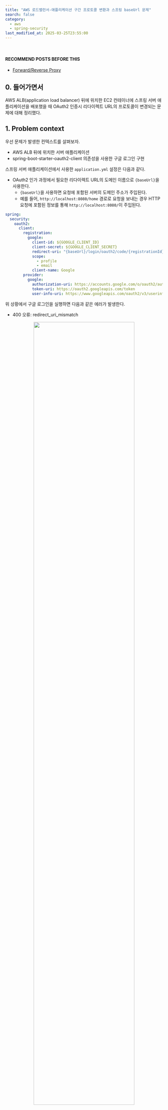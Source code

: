 ```yaml
---
title: "AWS 로드밸런서-애플리케이션 구간 프로토콜 변환과 스프링 baseUrl 문제"
search: false
category:
  - aws
  - spring-security
last_modified_at: 2025-03-25T23:55:00
---
```


<br/>

#### RECOMMEND POSTS BEFORE THIS

- [Forward/Reverse Proxy][forward-reverse-proxy-link]

## 0. 들어가면서

AWS ALB(application load balancer) 뒤에 위치한 EC2 컨테이너에 스프링 서버 애플리케이션을 배포했을 때 OAuth2 인증시 리다이렉트 URL의 프로토콜이 변경되는 문제에 대해 정리했다.

## 1. Problem context

우선 문제가 발생한 컨텍스트를 살펴보자. 

- AWS ALB 뒤에 위치한 서버 애플리케이션
- spring-boot-starter-oauth2-client 의존성을 사용한 구글 로그인 구현

스프링 서버 애플리케이션에서 사용한 `application.yml` 설정은 다음과 같다.

- OAuth2 인가 과정에서 필요한 리다이렉트 URL의 도메인 이름으로 `{baseUrl}`을 사용한다. 
  - `{baseUrl}`을 사용하면 요청에 포함된 서버의 도메인 주소가 주입된다.
  - 예를 들어, `http://localhost:8080/home` 경로로 요청을 보내는 경우 HTTP 요청에 포함된 정보를 통해 `http://localhost:8080/`이 주입된다.

```yml
spring:
  security:
    oauth2:
      client:
        registration:
          google:
            client-id: ${GOOGLE_CLIENT_ID}
            client-secret: ${GOOGLE_CLIENT_SECRET}
            redirect-uri: "{baseUrl}/login/oauth2/code/{registrationId}"
            scope:
              - profile
              - email
            client-name: Google
        provider:
          google:
            authorization-uri: https://accounts.google.com/o/oauth2/auth
            token-uri: https://oauth2.googleapis.com/token
            user-info-uri: https://www.googleapis.com/oauth2/v3/userinfo
```

위 상황에서 구글 로그인을 실행하면 다음과 같은 에러가 발생한다.

- 400 오류: redirect_uri_mismatch

<div align="center">
  <img src="/images/posts/2025/aws-alb-application-protocol-change-and-spring-base-url-problem-01.png" width="80%" class="image__border">
</div>

<br/>

브라우저의 개발자 모드를 통해 네트워크 탭으로 OAuth2 인가 코드 리다이렉트 요청을 살펴보면 리다이렉트 URL의 프로토콜이 `https`가 아닌 `http`인 것을 확인할 수 있다.

<div align="center">
  <img src="/images/posts/2025/aws-alb-application-protocol-change-and-spring-base-url-problem-02.png" width="80%" class="image__border">
</div>

## 2. Cause of the problem

문제의 원인은 쉽게 유추할 수 있다. 먼저 각 통신 구간의 프로토콜을 살펴보자.

- 사용자와 ALB 구간
  - HTTPS 통신을 수행한다. 인증서 검증은 ALB에서 처리된다.
- ALB와 EC2 컨테이너 구간
  - HTTP 통신을 수행한다. ALB 리스너(listener)를 통해 트래픽이 EC2 컨테이너 8080 포트로 포워딩된다. 

<div align="center">
  <img src="/images/posts/2025/aws-alb-application-protocol-change-and-spring-base-url-problem-03.png" width="100%" class="image__border">
</div>

<br/>

위에서 확인할 수 있듯이 각 구간이 다른 통신 프로토콜로 통신하기 때문에 문제가 발생한다. ALB-서버 통신 구간은 HTTP 통신을 하기 때문에 baseUrl에 http://domain.com 값이 주입된다.

## 3. Resolve the problem

문제를 해결할 수 있는 방법은 3가지 있다. 

- application.yml 파일에 `server.forward-headers-strategy=framework` 설정을 추가한다.
- application.yml 파일의 OAuth2 리다이렉트 URL을 환경 변수 처리하여 로컬 환경에서는 `http://localhost:8080`, 클라우드 환경에서는 `https://domain.com`을 주입한다.
- 구글 OAuth2 개발자 사이트에 등록한 클라이언트 애플리케이션의 관리 페이지에서 `http://domain.com`을 리다이렉트 URL로 추가 등록한다.

구체적으로 2번 해결 방법은 다음과 같다.

- 리다이렉트 URL 값을 `APP_BASE_URL` 환경 변수로 대체한다.

```yml
spring:
  security:
    oauth2:
      client:
        registration:
          google:
            client-id: ${GOOGLE_CLIENT_ID}
            client-secret: ${GOOGLE_CLIENT_SECRET}
            redirect-uri: ${APP_BASE_URL}
            scope:
              - profile
              - email
            client-name: Google
        provider:
          google:
            authorization-uri: https://accounts.google.com/o/oauth2/auth
            token-uri: https://oauth2.googleapis.com/token
            user-info-uri: https://www.googleapis.com/oauth2/v3/userinfo
```

3번 방법은 http 스킴(scheme)을 허용하지 않는 인증 제공자가 있기 때문에 모든 상황에 적합하지 않다. 예를 들어 애플(apple)은 오직 https 스킴만 등록할 수 있고, AWS Cognito 서비스는 로컬 호스트만 http 스킴을 허용한다. 

나는 항상 2번 방식으로 문제를 해결했었는데, 최근 새로운 해결 방법을 발견했다. 이번 글을 작성하게 된 계기다. 1번 방법인 `server.forward-headers-strategy=framework` 설정을 사용하면 이 문제를 해결할 수 있다. 문제의 해결 방법을 명확히 이해하려면 먼저 알아야 할 개념들이 있다. 

프록시 서버를 경유하는 경우 HTTP 요청에 대해 원본 클라이언트 정보를 전달하는 방법이 있다. `X-Forwarded-` 같은 형태의 비표준 헤더를 사용하거나 [RFC7239(Forwarded HTTP Extension)](https://datatracker.ietf.org/doc/html/rfc7239) 명세에 정의된 `Forwarded` 표준 헤더를 사용한다. 주로 사용되는 `X-Forwarded-` 비표준 헤더에는 다음과 같은 것들이 있다.

- X-Forwarded-For - 원본 클라이언트 IP 주소, 여러 개의 프록시를 거치면 각 프록시가 자신을 추가하여 `,`로 구분
- X-Forwarded-Host - 원본 요청의 호스트 이름
- X-Forwarded-Port - 원본 요청의 포트
- X-Forwarded-Proto - 원본 요청의 프로토콜
- X-Forwarded-Ssl - 원본 요청의 SSL/TLS 사용 여부
- X-Forwarded-Prefix - 원본 요청의 URL 경로 접두어(prefix)

AWS ALB는 서버 애플리케이션 기준으로 프록시 서버 역할을 수행한다. 비표준이긴 하지만, 원본 요청에 대한 정보를 전달하기 위해 `X-Forwarded-` 헤더를 사용한다. [AWS ALB 공식 문서](https://docs.aws.amazon.com/elasticloadbalancing/latest/classic/x-forwarded-headers.html)를 보면 다음과 같은 3개의 헤더를 제공한다.

- X-Forwarded-For
- X-Forwarded-Proto
- X-Forwarded-Port

<div align="center">
  <img src="/images/posts/2025/aws-alb-application-protocol-change-and-spring-base-url-problem-04.png" width="100%" class="image__border">
</div>

<br/>

AWS ALB를 통과할 때 `X-Forwarded-` 헤더가 추가되어 이를 통해 원본 요청의 프로토콜과 포트를 확인할 수 있다는 사실을 알았다. 이제 `server.forward-headers-strategy` 설정이 무엇인지 살펴보자. 해당 설정은 다음과 같은 옵션들이 있다.

- FRAMEWORK - Use Spring's support for handling forwarded headers.
- NATIVE - Use the underlying container's native support for forwarded headers.
- NONE - Ignore X-Forwarded-* headers.

`FRAMEWORK`, `NATIVE` 옵션을 선택하면 포워드 헤더를 사용한다. FRAMEWORK 옵션은 스프링 프레임워크가 제공하는 ForwardedHeaderFilter 컴포넌트를 통해 HTTP 헤더에 포함된 `X-Forwarded-` 값을 사용한다. NATIVE 옵션을 사용하면 톰캣(tomcat)인 경우 RemoteIpValve, 제티(jetty)인 경우 ForwardedRequestCustomizer가 이를 처리한다. 나는 FRAMEWORK 옵션을 사용했다.

- ForwardedHeaderFilter가 필터 체인 중간에 포함된다.
- `X-Forwarded-` 헤더 값을 사용할 수 있도록 HttpServletRequest 객체를 ForwardedHeaderExtractingRequest 객체로 랩핑(wrapping)하여 다음 체인으로 전달한다.
- ForwardedHeaderFilter의 다음 필터부터는 요청 객체의 헤더, 프로토콜을 원본 요청의 것을 사용한다.

<div align="center">
  <img src="/images/posts/2025/aws-alb-application-protocol-change-and-spring-base-url-problem-05.png" width="100%" class="image__border">
</div>

<br/>

application.yml 파일에 다음 설정을 추가한다.

```yml
spring:
  security:
    oauth2:
      client:
        registration:
          google:
            client-id: ${GOOGLE_CLIENT_ID}
            client-secret: ${GOOGLE_CLIENT_SECRET}
            redirect-uri: "{baseUrl}/login/oauth2/code/{registrationId}"
            scope:
              - profile
              - email
            client-name: Google
        provider:
          google:
            authorization-uri: https://accounts.google.com/o/oauth2/auth
            token-uri: https://oauth2.googleapis.com/token
            user-info-uri: https://www.googleapis.com/oauth2/v3/userinfo

server:
  forward-headers-strategy: framework # this
```

FRAMEWORK 설정 후 서비스를 배포하면 정상적으로 리다이렉트 URL이 설정되는 것을 확인할 수 있다.

<div align="center">
  <img src="/images/posts/2025/aws-alb-application-protocol-change-and-spring-base-url-problem-06.png" width="80%" class="image__border">
</div>

## CLOSING

이전엔 `server.use-forward-headers=true` 옵션을 사용했던 것 같지만, 현재는 사용되지 않는다.(deprecated) 이 글에서 제공하는 예제 코드를 사용하면 테라폼을 사용해서 인프라를 구축해서 테스트 할 수 있다. 다만, 구글 OAuth2 클라이언트 인증 정보, HTTPS 인증서, 도메인은 별도로 준비해야 한다.

#### TEST CODE REPOSITORY

- <https://github.com/Junhyunny/blog-in-action/tree/master/2025-03-25-aws-alb-application-protocol-change-and-spring-base-url-problem>

#### REFERENCE

- <https://mrzhubin.wordpress.com/2020/12/03/spring-boot-spring-oauth2-client-aws-elb-http-https-redirect-issue/>
- <https://stackoverflow.com/questions/33812471/spring-oauth-redirect-uri-not-using-https>
- <https://datatracker.ietf.org/doc/html/rfc7239>
- <https://docs.aws.amazon.com/elasticloadbalancing/latest/classic/x-forwarded-headers.html>
- <https://docs.spring.io/spring-framework/reference/web/webmvc/filters.html#filters-forwarded-headers>

[forward-reverse-proxy-link]: https://junhyunny.github.io/information/forward-reverse-proxy/